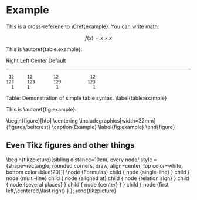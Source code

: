 # Example #


This is a cross-referene to \Cref{example}.
You can write math:


$$
f (x) = x \times x
$$


This is \autoref{table:example}:

  Right     Left     Center     Default
-------     ------ ----------   -------
     12     12        12            12
    123     123       123          123
      1     1          1             1

Table:  Demonstration of simple table syntax.
\label{table:example}

This is \autoref{fig:example}:

\begin{figure}[htp]
  \centering
  \includegraphics[width=32mm]{figures/beltcrest}
  \caption{Example}
  \label{fig:example}
\end{figure}

## Even Tikz figures and other things

\begin{tikzpicture}[sibling distance=10em,
  every node/.style = {shape=rectangle, rounded corners,
    draw, align=center,
    top color=white, bottom color=blue!20}]]
  \node {Formulas}
    child { node {single-line} }
    child { node {multi-line}
      child { node {aligned at}
        child { node {relation sign} }
        child { node {several places} }
        child { node {center} } }
      child { node {first left,\\centered,\\last right} } };
\end{tikzpicture}
